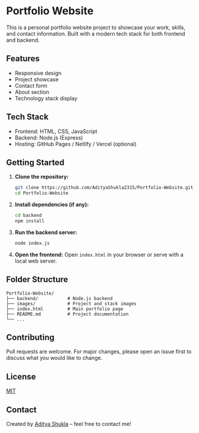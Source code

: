 # Portfolio Website

This is a personal portfolio website project to showcase your work, skills, and contact information. Built with a modern tech stack for both frontend and backend.

## Features
- Responsive design
- Project showcase
- Contact form
- About section
- Technology stack display

## Tech Stack
- Frontend: HTML, CSS, JavaScript
- Backend: Node.js (Express)
- Hosting: GitHub Pages / Netlify / Vercel (optional)

## Getting Started

1. **Clone the repository:**
   ```bash
   git clone https://github.com/AdityaShukla2315/Portfolio-Website.git
   cd Portfolio-Website
   ```
2. **Install dependencies (if any):**
   ```bash
   cd backend
   npm install
   ```
3. **Run the backend server:**
   ```bash
   node index.js
   ```
4. **Open the frontend:**
   Open `index.html` in your browser or serve with a local web server.

## Folder Structure
```
Portfolio-Website/
├── backend/           # Node.js backend
├── images/            # Project and stack images
├── index.html         # Main portfolio page
├── README.md          # Project documentation
└── ...
```

## Contributing
Pull requests are welcome. For major changes, please open an issue first to discuss what you would like to change.

## License
[MIT](LICENSE)

## Contact
Created by [Aditya Shukla](https://github.com/AdityaShukla2315) – feel free to contact me!

